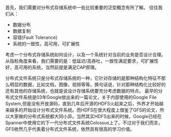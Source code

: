 首先，我们需要对分布式存储系统中一些比较重要的泛型概念有所了解。
往往我们从：
* 数据分布
* 数据复制
* 容错(Fault Tolerance)
* 系统的一致性，高可用，可扩展性

考虑一个分布式存储系统如何设计，以及一个系统针对当前的业务是否设计合理。
从指标角度来看，我们需要的是：低延迟/高吞吐，一致性满足要求，可扩展性好，高可用的系统，当然前提是满足CAP原理。

分布式文件系统只是分布式存储系统的一种，它针对存储的是那种结构化特征不那么明显的数据，比如文档，图像，视频等等。换句话说，针对那种结构化比较好的还有其他的存储系统，也就是说设计存储系统要充分考虑数据的特点。
最早的分布式文件系统是03年Google放出来的一篇论文，关于内部使用的Google File System,但是没有开放源码，直到几年后开源的HDFS火起来之后，外界才开始越来越多的开始设计分布式文件系统。而HDFS在很大程度上借鉴了GFS的论文，所以大家做的分布式系统都大同小异。当然其实HDFS出来的时候，Google已经在Spanner中使用它的下一代分布式文件系统Colossus上了。不过对于我们而言，GFS依然几乎代表着分布式文件系统，依然具有很高的学习价值。





